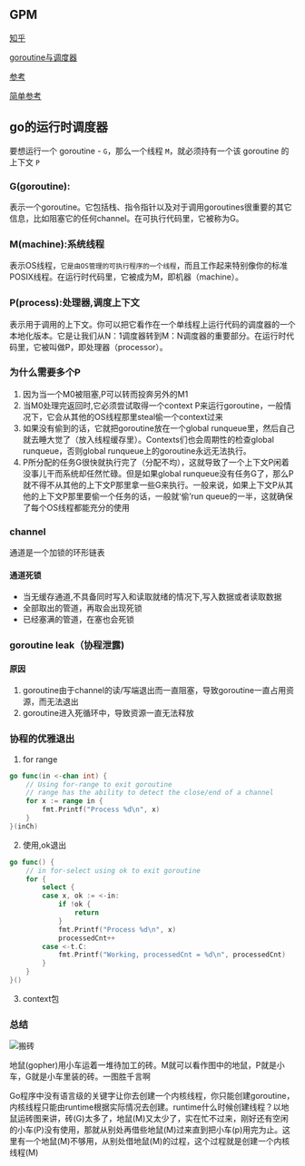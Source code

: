 ## GPM

[知乎](https://www.zhihu.com/question/20862617)

[goroutine与调度器](http://skoo.me/go/2013/11/29/golang-schedule?utm_campaign=studygolang.com&utm_medium=studygolang.com&utm_source=studygolang.com)

[参考](https://blog.csdn.net/heiyeshuwu/article/details/51178268?utm_campaign=studygolang.com&utm_medium=studygolang.com&utm_source=studygolang.com)

[简单参考](https://www.zhihu.com/question/20862617)

## go的运行时调度器

要想运行一个 goroutine - `G`，那么一个线程 `M`，就必须持有一个该 goroutine 的上下文 `P`

### G(goroutine):

表示一个goroutine。它包括栈、指令指针以及对于调用goroutines很重要的其它信息，比如阻塞它的任何channel。在可执行代码里，它被称为G。

### M(machine):系统线程

表示OS线程，`它是由OS管理的可执行程序的一个线程`，而且工作起来特别像你的标准POSIX线程。在运行时代码里，它被成为M，即机器（machine）。

### P(process):处理器,调度上下文

表示用于调用的上下文。你可以把它看作在一个单线程上运行代码的调度器的一个本地化版本。它是让我们从N：1调度器转到M：N调度器的重要部分。在运行时代码里，它被叫做P，即处理器（processor）。



### 为什么需要多个P

1. 因为当一个M0被阻塞,P可以转而投奔另外的M1
2. 当M0处理完返回时,它必须尝试取得一个context P来运行goroutine，一般情况下，它会从其他的OS线程那里steal偷一个context过来
3. 如果没有偷到的话，它就把goroutine放在一个global runqueue里，然后自己就去睡大觉了（放入线程缓存里）。Contexts们也会周期性的检查global runqueue，否则global runqueue上的goroutine永远无法执行。
4. P所分配的任务G很快就执行完了（分配不均），这就导致了一个上下文P闲着没事儿干而系统却任然忙碌。但是如果global runqueue没有任务G了，那么P就不得不从其他的上下文P那里拿一些G来执行。一般来说，如果上下文P从其他的上下文P那里要偷一个任务的话，一般就‘偷’run queue的一半，这就确保了每个OS线程都能充分的使用


### channel

通道是一个加锁的环形链表

#### 通道死锁

- 当无缓存通道,不具备同时写入和读取就绪的情况下,写入数据或者读取数据
- 全部取出的管道，再取会出现死锁
- 已经塞满的管道，在塞也会死锁

### goroutine leak（协程泄露)

#### 原因
1. goroutine由于channel的读/写端退出而一直阻塞，导致goroutine一直占用资源，而无法退出
2. goroutine进入死循环中，导致资源一直无法释放

### 协程的优雅退出

1. for range

```go
go func(in <-chan int) {
    // Using for-range to exit goroutine
    // range has the ability to detect the close/end of a channel
    for x := range in {
        fmt.Printf("Process %d\n", x)
    }
}(inCh)

```

2. 使用,ok退出

```go
go func() {
    // in for-select using ok to exit goroutine
    for {
        select {
        case x, ok := <-in:
            if !ok {
                return
            }
            fmt.Printf("Process %d\n", x)
            processedCnt++
        case <-t.C:
            fmt.Printf("Working, processedCnt = %d\n", processedCnt)
        }
    }
}()
```

3. context包

### 总结
![搬砖](https://pic1.zhimg.com/80/v2-e368c077748ac049336b8efaf06753f8_hd.png)

地鼠(gopher)用小车运着一堆待加工的砖。M就可以看作图中的地鼠，P就是小车，G就是小车里装的砖。一图胜千言啊

Go程序中没有语言级的关键字让你去创建一个内核线程，你只能创建goroutine，内核线程只能由runtime根据实际情况去创建。runtime什么时候创建线程？以地鼠运砖图来讲，砖(G)太多了，地鼠(M)又太少了，实在忙不过来，刚好还有空闲的小车(P)没有使用，那就从别处再借些地鼠(M)过来直到把小车(p)用完为止。这里有一个地鼠(M)不够用，从别处借地鼠(M)的过程，这个过程就是创建一个内核线程(M)


